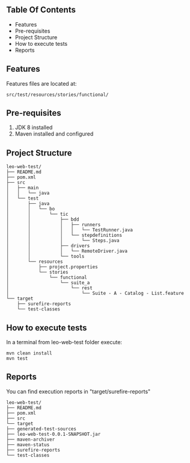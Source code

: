## Table Of Contents
* Features
* Pre-requisites
* Project Structure
* How to execute tests
* Reports

##  Features
Features files are located at:
```
src/test/resources/stories/functional/

```

##  Pre-requisites

1. JDK 8 installed
2. Maven installed and configured

##  Project Structure

```
leo-web-test/
├── README.md
├── pom.xml
├── src
│   ├── main
│   │   └── java
│   └── test
│       ├── java
│       │   └── bo
│       │       └── tic
│       │           ├── bdd
│       │           │   ├── runners
│       │           │   │   └── TestRunner.java
│       │           │   └── stepdefinitions
│       │           │       └── Steps.java
│       │           ├── drivers
│       │           │   └── RemoteDriver.java
│       │           └── tools
│       └── resources
│           ├── project.properties
│           └── stories
│               └── functional
│                   └── suite_a
│                       └── rest
│                           └── Suite - A - Catalog - List.feature
└── target    
    ├── surefire-reports    
    └── test-classes

```

##  How to execute tests

In a terminal from leo-web-test folder execute:

```
mvn clean install
mvn test

```

##  Reports
You can find execution reports in "target/surefire-reports"

```
leo-web-test/
├── README.md
├── pom.xml
├── src
└── target
├── generated-test-sources
├── leo-web-test-0.0.1-SNAPSHOT.jar
├── maven-archiver
├── maven-status
├── surefire-reports 
└── test-classes

``` 